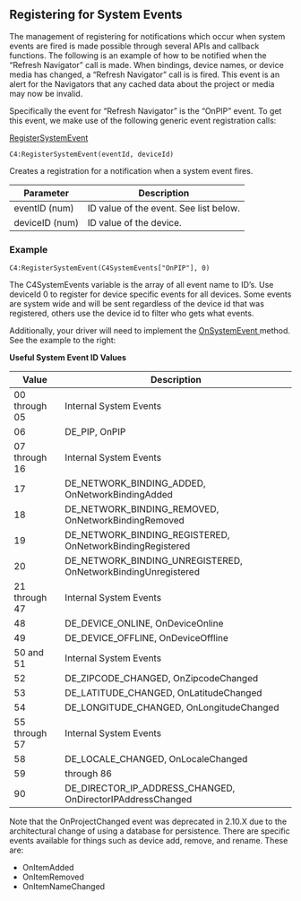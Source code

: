 ## Registering for System Events

The management of registering for notifications which occur when system events are fired is made possible through several APIs and callback functions. The following is an example of how to be notified when the “Refresh Navigator” call is made. When bindings, device names, or device media has changed, a “Refresh Navigator” call is is fired. This event is an alert for the Navigators that any cached data about the project or media may now be invalid.

Specifically the event for “Refresh Navigator” is the “OnPIP” event.  To get this event,  we make use of the following generic event registration calls:

[RegisterSystemEvent][1]

`C4:RegisterSystemEvent(eventId, deviceId)`

Creates a registration for a notification when a system event fires.

| Parameter | Description |
| --- | --- |
| eventID (num) | ID value of the event. See list below. |
| deviceID (num) | ID value of the device. |

### Example

`C4:RegisterSystemEvent(C4SystemEvents["OnPIP"], 0)`


The C4SystemEvents variable is the array of all event name to ID’s. Use deviceId 0 to register for device specific events for all devices. Some events are system wide and will be sent regardless of the device id that was registered, others use the device id to filter who gets what events.

Additionally, your driver will need to implement the [OnSystemEvent ][2]method. See the example to the right:


**Useful System Event ID Values**

| Value | Description |
| --- | --- |
| 00 through 05 | Internal System Events |
| 06 | DE_PIP, OnPIP |
| 07 through 16 | Internal System Events |
| 17 | DE_NETWORK_BINDING_ADDED, OnNetworkBindingAdded |
| 18 | DE_NETWORK_BINDING_REMOVED, OnNetworkBindingRemoved |
| 19 | DE_NETWORK_BINDING_REGISTERED, OnNetworkBindingRegistered |
| 20 | DE_NETWORK_BINDING_UNREGISTERED, OnNetworkBindingUnregistered |
| 21 through 47 | Internal System Events |
| 48 | DE_DEVICE_ONLINE, OnDeviceOnline |
| 49 | DE_DEVICE_OFFLINE, OnDeviceOffline |
| 50 and 51 | Internal System Events |
| 52 | DE_ZIPCODE_CHANGED, OnZipcodeChanged |
| 53 | DE_LATITUDE_CHANGED, OnLatitudeChanged |
| 54 | DE_LONGITUDE_CHANGED, OnLongitudeChanged |
| 55 through 57 | Internal System Events |
| 58 | DE_LOCALE_CHANGED, OnLocaleChanged |
| 59 | through 86 | Internal System Event |
| 90 | DE_DIRECTOR_IP_ADDRESS_CHANGED, OnDirectorIPAddressChanged |

Note that the OnProjectChanged event was deprecated in 2.10.X due to the architectural change of using a database for persistence.  There are specific events available for things such as device add, remove, and rename. These are:

* OnItemAdded
* OnItemRemoved
* OnItemNameChanged

[1]:	https://control4.github.io/docs-driverworks-api/#registersystemevent
[2]:	https://control4.github.io/docs-driverworks-api/#onsystemevent